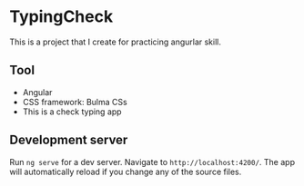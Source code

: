 # TypingCheck

This is a project that I create for practicing angurlar skill.

## Tool

- Angular
- CSS framework: Bulma CSs
- This is a check typing app

## Development server

Run `ng serve` for a dev server. Navigate to `http://localhost:4200/`. The app will automatically reload if you change any of the source files.
